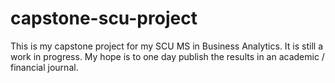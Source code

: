 # capstone-scu-project
This is my capstone project for my SCU MS in Business Analytics. It is still a work in progress. My hope is to one day publish the results in an academic / financial journal.
